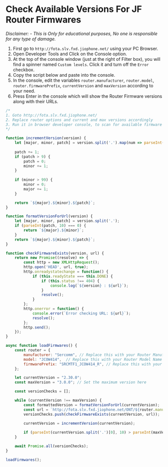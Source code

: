 # Check Available Versions For JF Router Firmwares

*Disclaimer: - This is Only for educational purposes, No one is responsible for any type of damage.*

1. First go to `http://fota.slv.fxd.jiophone.net/` using your PC Browser.
2. Open Developer Tools and Click on the Console option.
3. At the top of the console window (just at the right of Filter box), you will find a spinner named `Custom levels`. Click it and turn off the `Error` checkbox.
4. Copy the script below and paste into the console.
5. In the console, edit the variables `router.manufacturer`, `router.model`, `router.firmwarePrefix`, `currentVersion` and `maxVersion` according to your need.
6. Press Enter in the console which will show the Router Firmware versions along with their URLs.

```js
/*
1. Goto http://fota.slv.fxd.jiophone.net/
2. Replace router options and current and max versions accordingly
3. Run it in browser developer console, to scan for available firmware versions.
*/

function incrementVersion(version) {
    let [major, minor, patch] = version.split('.').map(num => parseInt(num, 10));
    
    patch += 1;
    if (patch > 9) {
        patch = 0;
        minor += 1;
    }
    
    if (minor > 99) {
        minor = 0;
        major += 1;
    }

    return `${major}.${minor}.${patch}`;
}

function formatVersionForUrl(version) {
    let [major, minor, patch] = version.split('.');
    if (parseInt(patch, 10) === 0) {
        return `${major}.${minor}`;
    }
    return `${major}.${minor}.${patch}`;
}

function checkFirmwareExists(version, url) {
    return new Promise((resolve) => {
        const http = new XMLHttpRequest();
        http.open('HEAD', url, true);
        http.onreadystatechange = function() {
            if (this.readyState === this.DONE) {
                if (this.status !== 404) {
                    console.log(`${version} : ${url}`);
                }
                resolve();
            }
        };
        http.onerror = function() {
            console.error(`Error checking URL: ${url}`);
            resolve();
        };
        http.send();
    });
}

async function loadFirmwares() {
    const router = {
        manufacturer: "Sercomm", // Replace this with your Router Manufacturer
        model: "JCOW414",  // Replace this with your Router Model Name
        firmwarePrefix: "SRCMTF1_JCOW414_R", // Replace this with your Router Firmware Version Prefix
    };

    let currentVersion = "2.30.0";
    const maxVersion = "3.0.0"; // Set the maximum version here

    const versionChecks = [];

    while (currentVersion !== maxVersion) {
        const formattedVersion = formatVersionForUrl(currentVersion);
        const url = `http://fota.slv.fxd.jiophone.net/ONT/${router.manufacturer}/${router.model}/${router.firmwarePrefix}${formattedVersion}.img`;
        versionChecks.push(checkFirmwareExists(currentVersion, url));

        currentVersion = incrementVersion(currentVersion);
        
        if (parseInt(currentVersion.split('.')[0], 10) > parseInt(maxVersion.split('.')[0], 10)) break;
    }

    await Promise.all(versionChecks);
}

loadFirmwares();
```
